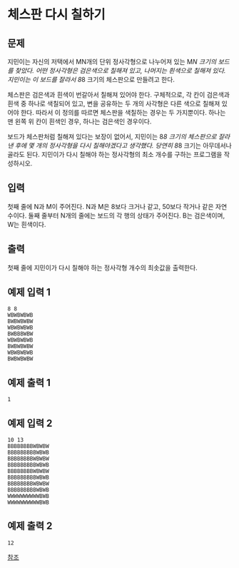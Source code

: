 # 체스판 다시 칠하기

## 문제
지민이는 자신의 저택에서 MN개의 단위 정사각형으로 나누어져 있는 M*N 크기의 보드를 찾았다. 어떤 정사각형은 검은색으로 칠해져 있고, 나머지는 흰색으로 칠해져 있다. 지민이는 이 보드를 잘라서 8*8 크기의 체스판으로 만들려고 한다.

체스판은 검은색과 흰색이 번갈아서 칠해져 있어야 한다. 구체적으로, 각 칸이 검은색과 흰색 중 하나로 색칠되어 있고, 변을 공유하는 두 개의 사각형은 다른 색으로 칠해져 있어야 한다. 따라서 이 정의를 따르면 체스판을 색칠하는 경우는 두 가지뿐이다. 하나는 맨 왼쪽 위 칸이 흰색인 경우, 하나는 검은색인 경우이다.

보드가 체스판처럼 칠해져 있다는 보장이 없어서, 지민이는 8*8 크기의 체스판으로 잘라낸 후에 몇 개의 정사각형을 다시 칠해야겠다고 생각했다. 당연히 8*8 크기는 아무데서나 골라도 된다. 지민이가 다시 칠해야 하는 정사각형의 최소 개수를 구하는 프로그램을 작성하시오.

## 입력
첫째 줄에 N과 M이 주어진다. N과 M은 8보다 크거나 같고, 50보다 작거나 같은 자연수이다. 둘째 줄부터 N개의 줄에는 보드의 각 행의 상태가 주어진다. B는 검은색이며, W는 흰색이다.

## 출력
첫째 줄에 지민이가 다시 칠해야 하는 정사각형 개수의 최솟값을 출력한다.

## 예제 입력 1
	8 8
	WBWBWBWB
	BWBWBWBW
	WBWBWBWB
	BWBBBWBW
	WBWBWBWB
	BWBWBWBW
	WBWBWBWB
	BWBWBWBW
## 예제 출력 1
	1

## 예제 입력 2
	10 13
	BBBBBBBBWBWBW
	BBBBBBBBBWBWB
	BBBBBBBBWBWBW
	BBBBBBBBBWBWB
	BBBBBBBBWBWBW
	BBBBBBBBBWBWB
	BBBBBBBBWBWBW
	BBBBBBBBBWBWB
	WWWWWWWWWWBWB
	WWWWWWWWWWBWB
## 예제 출력 2
	12

[참조](https://st-lab.tistory.com/101?category=855026)